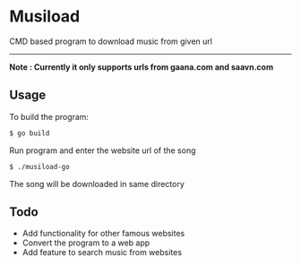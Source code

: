 # Musiload

CMD based program to download music from given url

---

**Note : Currently it only supports urls from gaana.com and saavn.com**

## Usage

To build the program:

```bash
$ go build
```

Run program and enter the website url of the song

```bash
$ ./musiload-go
```

The song will be downloaded in same directory


## Todo

* Add functionality for other famous websites
* Convert the program to a web app
* Add feature to search music from websites
